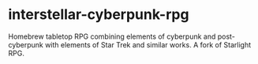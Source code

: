 # interstellar-cyberpunk-rpg
Homebrew tabletop RPG combining elements of cyberpunk and post-cyberpunk with elements of Star Trek and similar works. A fork of Starlight RPG. 
